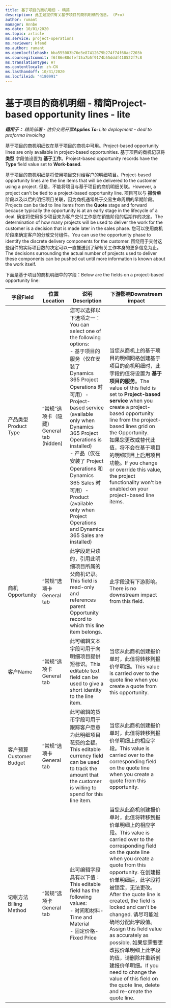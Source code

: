 ```yaml
---
title: 基于项目的商机明细 - 精简
description: 此主题提供有关基于项目的商机明细的信息。 (Pro)
author: rumant
manager: Annbe
ms.date: 10/01/2020
ms.topic: article
ms.service: project-operations
ms.reviewer: kfend
ms.author: rumant
ms.openlocfilehash: bba555003b76e3e87412679b274f74f68ac7203b
ms.sourcegitcommit: f6f86e80dfef15a7b5f9174b55dddf410522f7c8
ms.translationtype: HT
ms.contentlocale: zh-CN
ms.lasthandoff: 10/31/2020
ms.locfileid: "4180991"
---
```

# <a name="project-based-opportunity-lines---lite"></a><span data-ttu-id="a4226-104">基于项目的商机明细 - 精简</span><span class="sxs-lookup"><span data-stu-id="a4226-104">Project-based opportunity lines - lite</span></span>

<span data-ttu-id="a4226-105">_**适用于：** 精简部署 - 估价交易开票_</span><span class="sxs-lookup"><span data-stu-id="a4226-105">_**Applies To:** Lite deployment - deal to proforma invoicing_</span></span>

<span data-ttu-id="a4226-106">基于项目的商机明细仅在基于项目的商机中可用。</span><span class="sxs-lookup"><span data-stu-id="a4226-106">Project-based opportunity lines are only available in project-based opportunities.</span></span> <span data-ttu-id="a4226-107">基于项目的商机记录将 **类型** 字段值设置为 **基于工作**。</span><span class="sxs-lookup"><span data-stu-id="a4226-107">Project-based opportunity records have the **Type** field value set to **Work-based**.</span></span>

<span data-ttu-id="a4226-108">基于项目的商机明细是将使用项目交付给客户的明细项目。</span><span class="sxs-lookup"><span data-stu-id="a4226-108">Project-based opportunity lines are the line items that will be delivered to the customer using a project.</span></span> <span data-ttu-id="a4226-109">但是，不能将项目与基于项目的商机明细关联。</span><span class="sxs-lookup"><span data-stu-id="a4226-109">However, a project can't be tied to a project-based opportunity line.</span></span> <span data-ttu-id="a4226-110">项目可以与 **报价单** 阶段以及以后的明细项目关联，因为商机通常处于交易生命周期的早期阶段。</span><span class="sxs-lookup"><span data-stu-id="a4226-110">Projects can be tied to line items from the **Quote** stage and forward because typically the opportunity is at an early stage in the lifecycle of a deal.</span></span> <span data-ttu-id="a4226-111">确定将使用多少项目来为客户交付工作是在销售阶段的后期作的决定。</span><span class="sxs-lookup"><span data-stu-id="a4226-111">The determination of how many projects will be used to deliver the work for the customer is a decision that is made later in the sales phase.</span></span> <span data-ttu-id="a4226-112">您可以使用商机阶段来确定客户的分散交付组件。</span><span class="sxs-lookup"><span data-stu-id="a4226-112">You can use the opportunity phase to identify the discrete delivery components for the customer.</span></span> <span data-ttu-id="a4226-113">围绕用于交付这些组件的实际项目数的决定可以一直推送到了解有关工作本身的更多信息为止。</span><span class="sxs-lookup"><span data-stu-id="a4226-113">The decisions surrounding the actual number of projects used to deliver these components can be pushed out until more information is known about the work itself.</span></span>

<span data-ttu-id="a4226-114">下面是基于项目的商机明细中的字段：</span><span class="sxs-lookup"><span data-stu-id="a4226-114">Below are the fields on a project-based opportunity line:</span></span>

| <span data-ttu-id="a4226-115">**字段**</span><span class="sxs-lookup"><span data-stu-id="a4226-115">**Field**</span></span> | <span data-ttu-id="a4226-116">**位置**</span><span class="sxs-lookup"><span data-stu-id="a4226-116">**Location**</span></span> | <span data-ttu-id="a4226-117">**说明**</span><span class="sxs-lookup"><span data-stu-id="a4226-117">**Description**</span></span> | <span data-ttu-id="a4226-118">**下游影响**</span><span class="sxs-lookup"><span data-stu-id="a4226-118">**Downstream impact**</span></span> |
| --- | --- | --- | --- |
| <span data-ttu-id="a4226-119">产品类型</span><span class="sxs-lookup"><span data-stu-id="a4226-119">Product Type</span></span> | <span data-ttu-id="a4226-120">“常规”选项卡（隐藏）</span><span class="sxs-lookup"><span data-stu-id="a4226-120">General tab (hidden)</span></span> | <span data-ttu-id="a4226-121">您可以选择以下选项之一：</span><span class="sxs-lookup"><span data-stu-id="a4226-121">You can select one of the following options:</span></span></br><span data-ttu-id="a4226-122">- 基于项目的服务（仅在安装了 Dynamics 365 Project Operations 时可用）</span><span class="sxs-lookup"><span data-stu-id="a4226-122">- Project-based service (available only when Dynamics 365 Project Operations is installed)</span></span></br><span data-ttu-id="a4226-123">- 产品（仅在安装了 Project Operations 和 Dynamics 365 Sales 时可用）</span><span class="sxs-lookup"><span data-stu-id="a4226-123">- Product (available only when Project Operations and Dynamics 365 Sales are installed)</span></span> | <span data-ttu-id="a4226-124">当您从商机上的基于项目的明细网格创建基于项目的商机明细时，此字段的值将设置为 **基于项目的服务**。</span><span class="sxs-lookup"><span data-stu-id="a4226-124">The value of this field is set to **Project-based service** when you create a project-based opportunity line from the project-based lines grid on the Opportunity.</span></span> <br> <span data-ttu-id="a4226-125">如果您更改或替代此值，将不会在基于项目的明细项目上启用项目功能。</span><span class="sxs-lookup"><span data-stu-id="a4226-125">If you change or override this value, the project functionality won't be enabled on your project-based line items.</span></span> |
| <span data-ttu-id="a4226-126">商机​​</span><span class="sxs-lookup"><span data-stu-id="a4226-126">Opportunity</span></span> | <span data-ttu-id="a4226-127">“常规”选项卡</span><span class="sxs-lookup"><span data-stu-id="a4226-127">General tab</span></span> | <span data-ttu-id="a4226-128">此字段是只读的，引用此明细项目所属的父商机记录。</span><span class="sxs-lookup"><span data-stu-id="a4226-128">This field is read-only and references parent Opportunity record to which this line item belongs.</span></span> | <span data-ttu-id="a4226-129">此字段没有下游影响。</span><span class="sxs-lookup"><span data-stu-id="a4226-129">There is no downstream impact from this field.</span></span> |
| <span data-ttu-id="a4226-130">客户</span><span class="sxs-lookup"><span data-stu-id="a4226-130">Name</span></span> | <span data-ttu-id="a4226-131">“常规”选项卡</span><span class="sxs-lookup"><span data-stu-id="a4226-131">General tab</span></span> | <span data-ttu-id="a4226-132">此可编辑文本字段可用于向明细项目提供短标识。</span><span class="sxs-lookup"><span data-stu-id="a4226-132">This editable text field can be used to give a short identity to the line item.</span></span> | <span data-ttu-id="a4226-133">当您从此商机创建报价单时，此值将转移到报价单明细。</span><span class="sxs-lookup"><span data-stu-id="a4226-133">This value is carried over to the quote line when you create a quote from this opportunity.</span></span> |
| <span data-ttu-id="a4226-134">客户预算</span><span class="sxs-lookup"><span data-stu-id="a4226-134">Customer Budget</span></span> | <span data-ttu-id="a4226-135">“常规”选项卡</span><span class="sxs-lookup"><span data-stu-id="a4226-135">General tab</span></span> | <span data-ttu-id="a4226-136">此可编辑的货币字段可用于跟踪客户愿意为此明细项目花费的金额。</span><span class="sxs-lookup"><span data-stu-id="a4226-136">This editable currency field can be used to track the amount that the customer is willing to spend for this line item.</span></span> | <span data-ttu-id="a4226-137">当您从此商机创建报价单时，此值将转移到报价单明细上的相应字段。</span><span class="sxs-lookup"><span data-stu-id="a4226-137">This value is carried over to the corresponding field on the quote line when you create a quote from this opportunity.</span></span> |
| <span data-ttu-id="a4226-138">记帐方法</span><span class="sxs-lookup"><span data-stu-id="a4226-138">Billing Method</span></span> | <span data-ttu-id="a4226-139">“常规”选项卡</span><span class="sxs-lookup"><span data-stu-id="a4226-139">General tab</span></span> | <span data-ttu-id="a4226-140">此可编辑字段具有以下值：</span><span class="sxs-lookup"><span data-stu-id="a4226-140">This editable field has the following values:</span></span></br><span data-ttu-id="a4226-141">- 时间和材料</span><span class="sxs-lookup"><span data-stu-id="a4226-141">- Time and Material</span></span></br><span data-ttu-id="a4226-142">- 固定价格</span><span class="sxs-lookup"><span data-stu-id="a4226-142">- Fixed Price</span></span> | <span data-ttu-id="a4226-143">当您从此商机创建报价单时，此值将转移到报价单明细上的相应字段。</span><span class="sxs-lookup"><span data-stu-id="a4226-143">This value is carried over to the corresponding field on the quote line when you create a quote from this opportunity.</span></span> <span data-ttu-id="a4226-144">在创建报价单明细后，此字段将被锁定，无法更改。</span><span class="sxs-lookup"><span data-stu-id="a4226-144">After the quote line is created, the field is locked and can't be changed.</span></span> <span data-ttu-id="a4226-145">请尽可能准确地分配此字段值。</span><span class="sxs-lookup"><span data-stu-id="a4226-145">Assign this field value as accurately as possible.</span></span> <span data-ttu-id="a4226-146">如果您需要更改报价单明细上此字段的值，请删除并重新创建报价单明细。</span><span class="sxs-lookup"><span data-stu-id="a4226-146">If you need to change the value of this field on the quote line, delete and re-create the quote line.</span></span> |
